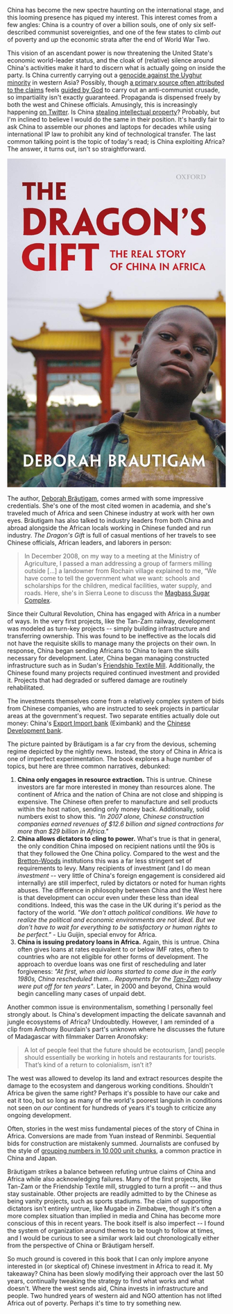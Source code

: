 China has become the new spectre haunting on the international stage, and this looming presence has piqued my interest. This interest comes from a few angles: China is a country of over a billion souls, one of only six self-described communist sovereignties, and one of the few states to climb *out* of poverty and *up* the economic strata after the end of World War Two.

This vision of an ascendant power is now threatening the United State's economic world-leader status, and the cloak of (relative) silence around China's activities make it hard to discern what is actually going on inside the party. Is China currently carrying out a [genocide against the Uyghur minority](https://www.nytimes.com/2019/11/24/opinion/china-xinjiang-files.html) in western Asia? Possibly, though [a primary source often attributed to the claims](https://en.wikipedia.org/wiki/Adrian_Zenz) feels [guided by God](https://en.wikipedia.org/wiki/Adrian_Zenz#Theology) to carry out an anti-communist crusade, so impartiality isn't exactly guaranteed. Propaganda is dispensed freely by both the west and Chinese officials. Amusingly, this is increasingly happening [on Twitter](https://twitter.com/chenweihua/status/1382369697568546816). Is China [stealing intellectual property](https://www.justice.gov/usao-sdoh/pr/hospital-researcher-sentenced-prison-conspiring-steal-trade-secrets-sell-them-china)? Probably, but I'm inclined to believe I would do the same in their position. It's hardly fair to ask China to assemble our phones and laptops for decades while using international IP law to prohibit any kind of technological transfer. The last common talking point is the topic of today's read; is China exploiting Africa? The answer, it turns out, isn't so straightforward.

![Cover of The Dragon's Gift, by Deborah Brautigam](cover.jpg)

The author, [Deborah Bräutigam](https://en.wikipedia.org/wiki/Deborah_Bräutigam), comes armed with some impressive credentials. She's one of the most cited women in academia, and she's traveled much of Africa and seen Chinese industry at work with her own eyes. Bräutigam has also talked to industry leaders from both China and abroad alongside the African locals working in Chinese funded and run industry. *The Dragon's Gift* is full of casual mentions of her travels to see Chinese officials, African leaders, and laborers in person:
> In December 2008, on my way to a meeting at the Ministry of Agriculture, I passed a man addressing a group of farmers milling outside [...] a landowner from Rochain village explained to me, “We have come to tell the government what we want: schools and scholarships for the children, medical facilities, water supply, and roads.
Here, she's in Sierra Leone to discuss the [Magbass Sugar Complex](https://en.wikipedia.org/wiki/Magbass).

Since their Cultural Revolution, China has engaged with Africa in a number of ways. In the very first projects, like the Tan-Zam railway, development was modeled as turn-key projects -- simply building infrastructure and transferring ownership. This was found to be ineffective as the locals did not have the requisite skills to manage many the projects on their own. In response, China began sending Africans to China to learn the skills necessary for development. Later, China began managing constructed infrastructure such as in Sudan's [Friendship Textile Mill](https://en.wikipedia.org/wiki/Manufacturing_in_Sudan#Growth:_1998-Present). Additionally, the Chinese found many projects required continued investment and provided it. Projects that had degraded or suffered damage are routinely rehabilitated.

The investments themselves come from a relatively complex system of bids from Chinese companies, who are instructed to seek projects in particular areas at the government's request. Two separate entities actually dole out money: China's [Export Import bank](https://en.wikipedia.org/wiki/Exim_Bank_of_China) (Eximbank) and the [Chinese Development bank](https://en.wikipedia.org/wiki/China_Development_Bank).

The picture painted by Bräutigam is a far cry from the devious, scheming regime depicted by the nightly news. Instead, the story of China in Africa is one of imperfect experimentation. The book explores a huge number of topics, but here are three common narratives, debunked:
1. **China only engages in resource extraction.** This is untrue. Chinese investors are far more interested in money than resources alone. The continent of Africa and the nation of China are not close and shipping is expensive. The Chinese often prefer to manufacture and sell products within the host nation, sending only money back. Additionally, solid numbers exist to show this. *"In 2007 alone, Chinese construction companies earned revenues of $12.6 billion and signed contractions for more than $29 billion in Africa."*
2. **China allows dictators to cling to power.** What's true is that in general, the only condition China imposed on recipient nations until the 90s is that they followed the One China policy. Compared to the west and the [Bretton-Woods](https://en.wikipedia.org/wiki/Bretton_Woods_system) institutions this was a far less stringent set of requirements to levy. Many recipients of investment (and I do mean *investment* -- very little of China's foreign engagement is considered aid internally) are still imperfect, ruled by dictators or noted for human rights abuses. The difference in philosophy between China and the West here is that development can occur even under these less than ideal conditions. Indeed, this was the case in the UK during it's period as the factory of the world. *"We don't attach political conditions. We have to realize the political and economic environments are not ideal. But we don't have to wait for everything to be satisfactory or human rights to be perfect."* - Liu Guijin, special envoy for Africa.
3. **China is issuing predatory loans in Africa.** Again, this is untrue. China often gives loans at rates equivalent to or below IMF rates, often to countries who are not eligible for other forms of development. The approach to overdue loans was one first of rescheduling and later forgiveness: *"At first, when aid loans started to come due in the early 1980s, China rescheduled them... Repayments for the [Tan-Zam](https://en.wikipedia.org/wiki/TAZARA_Railway) railway were put off for ten years"*. Later, in 2000 and beyond, China would begin cancelling many cases of unpaid debt.

Another common issue is environmentalism, something I personally feel strongly about. Is China's development impacting the delicate savannah and jungle ecosystems of Africa? Undoubtedly. However, I am reminded of a clip from Anthony Bourdain's part's unknown where he discusses the future of Madagascar with filmmaker Darren Aronofsky:

> A lot of people feel that the future should be ecotourism, [and] people should essentially be working in hotels and restaurants for tourists. That’s kind of a return to colonialism, isn’t it?

The west was allowed to develop its land and extract resources despite the damage to the ecosystem and dangerous working conditions. Shouldn't Africa be given the same right? Perhaps it's possible to have our cake and eat it too, but so long as many of the world's poorest languish in conditions not seen on *our* continent for hundreds of years it's tough to criticize any ongoing development.

Often, stories in the west miss fundamental pieces of the story of China in Africa. Conversions are made from Yuan instead of Renminbi. Sequential bids for construction are mistakenly summed. Journalists are confused by the style of [grouping numbers in 10,000 unit chunks](https://jisho.org/search?utf8=%E2%9C%93&keyword=man), a common practice in China and Japan. 

Bräutigam strikes a balance between refuting untrue claims of China and Africa while also acknowledging failures. Many of the first projects, like Tan-Zam or the Friendship Textile mill, struggled to turn a profit -- and thus stay sustainable. Other projects are readily admitted to by the Chinese as being vanity projects, such as sports stadiums. The claim of supporting dictators isn't entirely untrue, like Mugabe in Zimbabwe, though it's often a more complex situation than implied in media and China has become more conscious of this in recent years. The book itself is also imperfect -- I found the system of organization around themes to be tough to follow at times, and I would be curious to see a similar work laid out chronologically either from the perspective of China or Bräutigam herself.

So much ground is covered in this book that I can only implore anyone interested in (or skeptical of) Chinese investment in Africa to read it. My takeaway? China has been slowly modifying their approach over the last 50 years, continually tweaking the strategy to find what works and what doesn't. Where the west sends aid, China invests in infrastructure and people. Two hundred years of western aid and NGO attention has not lifted Africa out of poverty. Perhaps it's time to try something new.